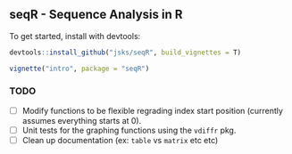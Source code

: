 ## seqR - Sequence Analysis in R

To get started, install with devtools:

```r
devtools::install_github("jsks/seqR", build_vignettes = T)

vignette("intro", package = "seqR")
```

### TODO

- [ ] Modify functions to be flexible regrading index start position (currently assumes everything starts at 0).
- [ ] Unit tests for the graphing functions using the `vdiffr` pkg.
- [ ] Clean up documentation (ex: `table` vs `matrix` etc etc)
